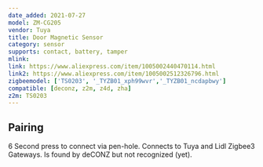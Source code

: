 ```yaml
---
date_added: 2021-07-27
model: ZM-CG205
vendor: Tuya
title: Door Magnetic Sensor
category: sensor
supports: contact, battery, tamper
mlink: 
link: https://www.aliexpress.com/item/1005002440470114.html 
link2: https://www.aliexpress.com/item/1005002512326796.html
zigbeemodel: ['TS0203', '_TYZB01_xph99wvr','_TYZB01_ncdapbwy']
compatible: [deconz, z2m, z4d, zha]
z2m: TS0203
---
```


## Pairing
6 Second press to connect via pen-hole. Connects to Tuya and Lidl Zigbee3 Gateways. Is found by deCONZ but not recognized (yet).  
